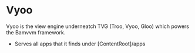 ﻿# Vyoo

Vyoo is the view engine underneatch TVG (Troo, Vyoo, Gloo) which powers the Bamvvm framework.

- Serves all apps that it finds under [ContentRoot]/apps

